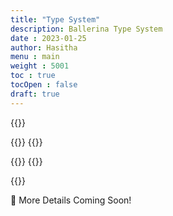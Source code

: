 ```yaml
---
title: "Type System"
description: Ballerina Type System
date : 2023-01-25
author: Hasitha
menu : main
weight : 5001
toc : true
tocOpen : false
draft: true
---
```


{{<md class="summary">}}

{{</md>}}
{{<md class="syntax">}}

{{</md>}}
{{<md class="tldr">}}

{{</md>}}

<!--more-->

🚧 More Details Coming Soon!
